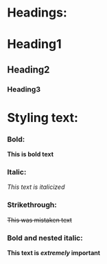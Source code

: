 # Headings:
# Heading1
## Heading2
### Heading3


# Styling text:
### Bold:
**This is bold text**



### Italic:
_This text is italicized_



### Strikethrough:
~~This was mistaken text~~


### Bold and nested italic:
**This text is _extremely_ important**
